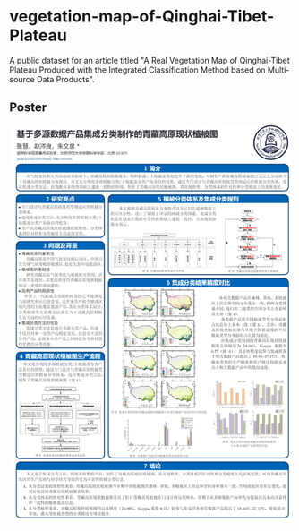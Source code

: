 # vegetation-map-of-Qinghai-Tibet-Plateau
A public dataset for an article titled "A Real Vegetation Map of Qinghai-Tibet Plateau Produced with the Integrated Classification Method based on Multi-source Data Products".

## Poster
![poster](https://github.com/ZhaoCenLiang/vegetation-map-of-Qinghai-Tibet-Plateau/blob/main/poster.png?raw=true)
